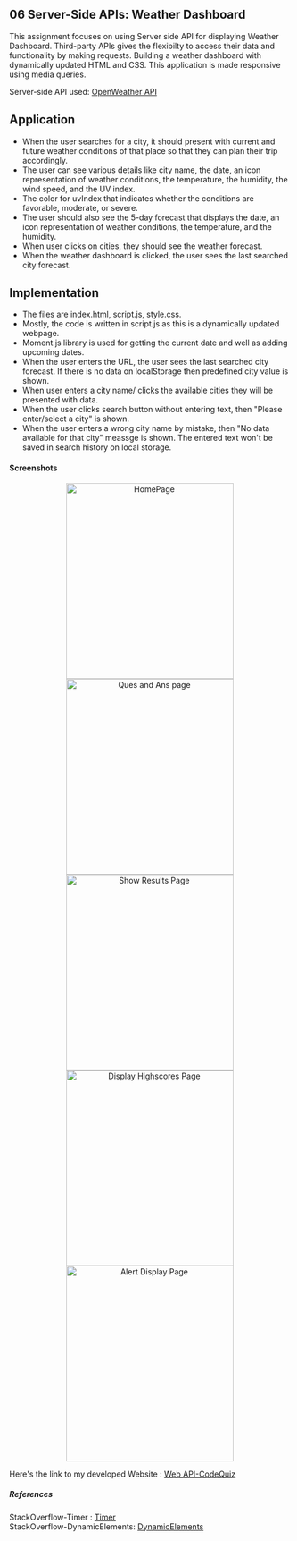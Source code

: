## 06 Server-Side APIs: Weather Dashboard

This assignment focuses on using Server side API for displaying Weather Dashboard. Third-party APIs gives the flexibilty to access their data and functionality by making requests. Building a weather dashboard with dynamically updated HTML and CSS. This application is made responsive using media queries. 

Server-side API used: [OpenWeather API](https://openweathermap.org/api) 

## Application

* When the user searches for a city, it should present with current and future weather conditions of that place so that they can plan their trip accordingly.
* The user can see various details like city name, the date, an icon representation of weather conditions, the temperature, the humidity, the wind speed, and the UV index.
* The color for uvIndex that indicates whether the conditions are favorable, moderate, or severe.
* The user should also see the 5-day forecast that displays the date, an icon representation of weather conditions, the temperature, and the humidity.
* When user clicks on cities, they should see the weather forecast.
* When the weather dashboard is clicked, the user sees the last searched city forecast.

## Implementation

* The files are index.html, script.js, style.css.
* Mostly, the code is written in script.js as this is a dynamically updated webpage.
* Moment.js library is used for getting the current date and well as adding upcoming dates.
* When the user enters the URL, the user sees the last searched city forecast. If there is no data on localStorage then predefined city value is shown.
* When user enters a city name/ clicks the available cities they will be presented with data.
* When the user clicks search button without entering text, then "Please enter/select a city" is shown.
* When the user enters a wrong city name by mistake, then "No data available for that city" meassge is shown. The entered text won't be saved in search history on local storage.

#### Screenshots

<p style ="text-align:center;">
<img src="Assets/CodeQuizHomePage.jpg" width="300" alt= "HomePage" height="350"/>
<img src="Assets/CodeQuizQuesAns.jpg"  width="300" alt="Ques and Ans page" height="350"/>
<img src="Assets/CodeQuizResultsPage.jpg" width="300" alt="Show Results Page" height="350"/>
<img src="Assets/CodeQuizDisplayHighscores.jpg"  width="300" alt="Display Highscores Page" height="350"/>
<img src="Assets/CodeQuizAlertDisplay.jpg"  width="300" alt="Alert Display Page" height="350"/>
</p>

Here's the link to my developed Website : [Web API-CodeQuiz](https://yakinia.github.io/04-WebAPIs-CodeQuiz)

##### References

StackOverflow-Timer : [Timer](https://stackoverflow.com/questions/58964755/subtract-time-from-timer-if-answer-is-wrong-creating-a-quiz-javascript)<br/>
StackOverflow-DynamicElements: [DynamicElements](https://stackoverflow.com/questions/34896106/attach-event-to-dynamic-elements-in-javascript)<br/>
